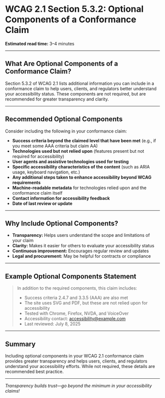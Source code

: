 <!---
title: 5.3.2 - Optional Components of a Conformance Claim
series: Making the Web Accessible for All
description: A practical guide to WCAG 2.1 Section 5.3.2, which details the optional components that can enhance a WCAG conformance claim.
keywords: wcag 5.3.2, conformance claim, accessibility, web standards, optional components, documentation
image: WCAG-Series-5.3.2.png
imageAlt: Blue text on yellow background saying, "Web Content Accessibility Guidelines (WCAG) 5.3.2 Explained, Optional Components of a Conformance Claim"
status: published
date: 2025-07-08
excerpt: This section explains the optional components you can include in a WCAG 2.1 conformance claim to provide more context and transparency.
previous: /wcag/WCAG-Guideline-5-3-1-Conformance-Claims-Explained, Guideline 5.3.1 - Required Components of a Conformance Claim
next: /wcag/WCAG-Guideline-5-4-Statement-of-Partial-Conformance-Third-Party-Content-Explained, Guideline 5.4 - Statement of Partial Conformance – Third Party Content
--->

# **WCAG 2.1 Section 5.3.2: Optional Components of a Conformance Claim**

**Estimated read time:** 3–4 minutes

---

## **What Are Optional Components of a Conformance Claim?**

Section 5.3.2 of WCAG 2.1 lists additional information you can include in a conformance claim to help users, clients, and regulators better understand your accessibility status. These components are not required, but are recommended for greater transparency and clarity.

---

## **Recommended Optional Components**

Consider including the following in your conformance claim:

- **Success criteria beyond the claimed level that have been met** (e.g., if you meet some AAA criteria but claim AA)
- **Technologies used but not relied upon** (features present but not required for accessibility)
- **User agents and assistive technologies used for testing**
- **Specific accessibility characteristics of the content** (such as ARIA usage, keyboard navigation, etc.)
- **Any additional steps taken to enhance accessibility beyond WCAG requirements**
- **Machine-readable metadata** for technologies relied upon and the conformance claim itself
- **Contact information for accessibility feedback**
- **Date of last review or update**

---

## **Why Include Optional Components?**

- **Transparency:** Helps users understand the scope and limitations of your claim
- **Clarity:** Makes it easier for others to evaluate your accessibility status
- **Continuous improvement:** Encourages regular review and updates
- **Legal and procurement:** May be helpful for contracts or compliance

---

## **Example Optional Components Statement**

> In addition to the required components, this claim includes:
> - Success criteria 2.4.7 and 3.3.5 (AAA) are also met
> - The site uses SVG and PDF, but these are not relied upon for accessibility
> - Tested with Chrome, Firefox, NVDA, and VoiceOver
> - Accessibility contact: accessibility@example.com
> - Last reviewed: July 8, 2025

---

## **Summary**

Including optional components in your WCAG 2.1 conformance claim provides greater transparency and helps users, clients, and regulators understand your accessibility efforts. While not required, these details are recommended best practice.

---


*Transparency builds trust—go beyond the minimum in your accessibility claims!*
